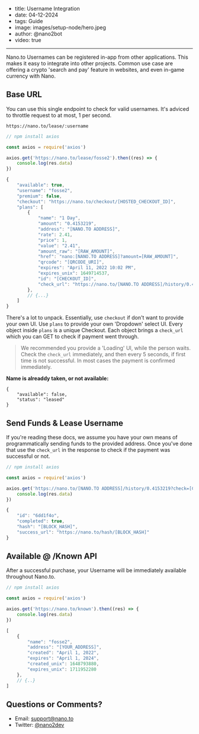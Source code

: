 - title: Username Integration
- date: 04-12-2024
- tags: Guide
- image: images/setup-node/hero.jpeg
- author: @nano2bot
- video: true
-----

Nano.to Usernames can be registered in-app from other applications. This makes it easy to integrate into other projects. Common use case are offering a crypto 'search and pay' feature in websites, and even in-game currency with Nano.

## Base URL

You can use this single endpoint to check for valid usernames. It's adviced to throttle request to at most, 1 per second. 

```
https://nano.to/lease/:username
```

```js
// npm install axios

const axios = require('axios')

axios.get('https://nano.to/lease/fosse2').then((res) => {
	console.log(res.data)
})
```

```js
{
	"available": true,
	"username": "fosse2",
	"premium": false,
	"checkout": "https://nano.to/checkout/[HOSTED_CHECKOUT_ID]",
	"plans": [
		{
			"name": "1 Day",
			"amount": "0.4153219",
			"address": "[NANO.TO ADDRESS]",
			"rate": 2.41,
			"price": 1,
			"value": "2.41",
			"amount_raw": "[RAW_AMOUNT]",
			"href": "nano:[NANO.TO ADDRESS]?amount=[RAW_AMOUNT]",
			"qrcode": "[QRCODE_URI]",
			"expires": "April 11, 2022 10:02 PM",
			"expires_unix": 1649714537,
			"id": "[CHECKOUT_ID]",
			"check_url": "https://nano.to/[NANO.TO ADDRESS]/history/0.4153219?check=[CHECKOUT_ID]"
		},
		// {...}
	]
}
```

There's a lot to unpack. Essentially, use ```checkout``` if don't want to provide your own UI. Use ```plans``` to provide your own 'Dropdown' select UI. Every object inside ```plans``` is a unique Checkout. Each object brings a ```check_url``` which you can GET to check if payment went through.

> We recommended you provide a 'Loading' UI, while the person waits. Check the ```check_url``` immediately, and then every 5 seconds, if first time is not successful. In most cases the payment is confirmed immediately.

**Name is alreaddy taken, or not available:**

```
{
	"available": false,
	"status": "leased"
}
```

## Send Funds & Lease Username

If you're reading these docs, we assume you have your own means of programmatically sending funds to the provided address. Once you've done that use the ```check_url``` in the response to check if the payment was successful or not.

```js
// npm install axios

const axios = require('axios')

axios.get('https://nano.to/[NANO.TO ADDRESS]/history/0.4153219?check=[CHECKOUT_ID]').then((res) => {
	console.log(res.data)
})
```

```js
{ 
	"id": "6dd1f4o",
	"completed": true, 
	"hash": "[BLOCK_HASH]",
	"success_url": "https://nano.to/hash/[BLOCK_HASH]"
}
```

## Available @ /Known API

After a successful purchase, your Username will be immediately available throughout Nano.to.

```js
// npm install axios

const axios = require('axios')

axios.get('https://nano.to/known').then((res) => {
	console.log(res.data)
})
```

```js
[
	{
		"name": "fosse2",
		"address": "[YOUR_ADDRESS]",
		"created": "April 1, 2022",
		"expires": "April 1, 2024",
		"created_unix": 1648793880,
		"expires_unix": 1711952280
	},
	// {..}
]
```

## Questions or Comments? 

- Email: support@nano.to
- Twitter: [@nano2dev](https://twitter.com/nano2dev)